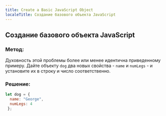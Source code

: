 ```yaml
---
title: Create a Basic JavaScript Object
localeTitle: Создание базового объекта JavaScript
---
```

## Создание базового объекта JavaScript

### Метод:

Духовность этой проблемы более или менее идентична приведенному примеру. Дайте объекту `dog` два новых свойства - `name` и `numLegs` - и установите их в строку и число соответственно.

### Решение:

```javascript
let dog = { 
  name: "George", 
  numLegs: 4 
 }; 

```